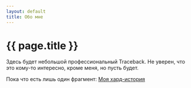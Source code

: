 ```yaml
---
layout: default
title: Обо мне
---
```

# {{ page.title }}
	
Здесь будет небольшой профессиональный Traceback. Не уверен, что это кому-то интересно, кроме меня, но пусть будет.

Пока что есть лишь один фрагмент: [Моя хард-история](https://rifco.ru/blog/2016/08/14/моя-хард-история/)
